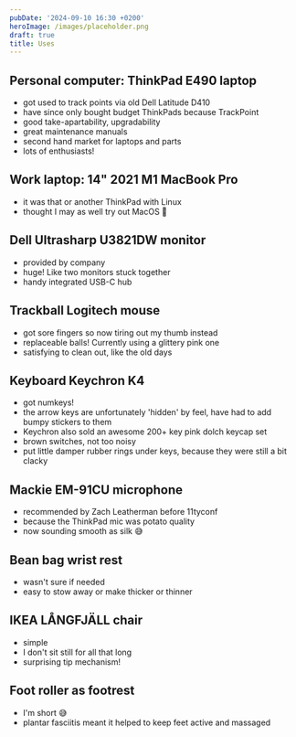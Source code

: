 ```yaml
---
pubDate: '2024-09-10 16:30 +0200'
heroImage: /images/placeholder.png
draft: true
title: Uses
---
```

## Personal computer: ThinkPad E490 laptop
- got used to track points via old Dell Latitude D410 
- have since only bought budget ThinkPads because TrackPoint
- good take-apartability, upgradability
- great maintenance manuals
- second hand market for laptops and parts
- lots of enthusiasts!

## Work laptop: 14" 2021 M1 MacBook Pro
- it was that or another ThinkPad with Linux
- thought I may as well try out MacOS 🤷

## Dell Ultrasharp U3821DW monitor
- provided by company
- huge! Like two monitors stuck together
- handy integrated USB-C hub

## Trackball Logitech mouse
- got sore fingers so now tiring out my thumb instead
- replaceable balls! Currently using a glittery pink one
- satisfying to clean out, like the old days

## Keyboard Keychron K4
- got numkeys!
- the arrow keys are unfortunately 'hidden' by feel, have had to add bumpy stickers to them 
- Keychron also sold an awesome 200+ key pink dolch keycap set
- brown switches, not too noisy
- put little damper rubber rings under keys, because they were still a bit clacky

## Mackie EM-91CU microphone
- recommended by Zach Leatherman before 11tyconf
- because the ThinkPad mic was potato quality
- now sounding smooth as silk 😅

## Bean bag wrist rest
- wasn't sure if needed
- easy to stow away or make thicker or thinner

## IKEA LÅNGFJÄLL chair 
- simple
- I don't sit still for all that long 
- surprising tip mechanism!

## Foot roller as footrest
- I'm short 😅
- plantar fasciitis meant it helped to keep feet active and massaged